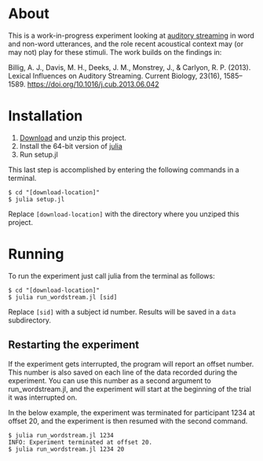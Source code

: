 # About

This is a work-in-progress experiment looking at
[auditory streaming](http://www.nature.com/nrn/journal/v14/n10/fig_tab/nrn3565_F3.html)
in word and non-word utterances, and the role recent acoustical context may (or
may not) play for these stimuli. The work builds on the findings in:

Billig, A. J., Davis, M. H., Deeks, J. M., Monstrey, J., & Carlyon, R. P. (2013). Lexical Influences on Auditory Streaming. Current Biology, 23(16), 1585–1589. https://doi.org/10.1016/j.cub.2013.06.042

# Installation

1. [Download](https://github.com/haberdashPI/navy_wordstream/archive/master.zip)
   and unzip this project.
2. Install the 64-bit version of [julia](https://en.wikibooks.org/wiki/Introducing_Julia/Getting_started)
3. Run setup.jl

This last step is accomplished by entering the following commands in a terminal.

```console
$ cd "[download-location]"
$ julia setup.jl
```

Replace `[download-location]` with the directory where you unziped this project.

# Running

To run the experiment just call julia from the terminal as follows:

```console
$ cd "[download-location]"
$ julia run_wordstream.jl [sid]
```

Replace `[sid]` with a subject id number. Results will be saved in a `data` subdirectory.

## Restarting the experiment

If the experiment gets interrupted, the program will report an offset
number. This number is also saved on each line of the data recorded during
the experiment. You can use this number as a second argument to run_wordstream.jl,
and the experiment will start at the beginning of the trial it was interrupted
on.

In the below example, the experiment was terminated for participant 1234 at
offset 20, and the experiment is then resumed with the second command.

```console
$ julia run_wordstream.jl 1234
INFO: Experiment terminated at offset 20.
$ julia run_wordstream.jl 1234 20
```

